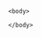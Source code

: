<html>

	<body>
		

<script type='text/javascript'>
	function initEmbeddedMessaging() {
		try {
			embeddedservice_bootstrap.settings.language = 'en_US'; // For example, enter 'en' or 'en-US'

			embeddedservice_bootstrap.init(
				'00DNq000000H9QH',
				'Miaw_git_hub',
				'https://amplify--sandboxpc.sandbox.my.site.com/ESWMiawgithub1702107659319',
				{
					scrt2URL: 'https://amplify--sandboxpc.sandbox.my.salesforce-scrt.com'
				}
			);
		} catch (err) {
			console.error('Error loading Embedded Messaging: ', err);
		}
	};
</script>
<script type='text/javascript' src='https://amplify--sandboxpc.sandbox.my.site.com/ESWMiawgithub1702107659319/assets/js/bootstrap.min.js' onload='initEmbeddedMessaging()'></script>



	</body>
</html>
